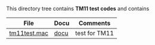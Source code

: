 This directory tree contains **TM11 test codes** and contains

| File | Docu | Comments |
| ---- | ---- | -------- |
| [tm11test.mac](tm11test.mac) | [docu](tm11test.md) | test for TM11 |
